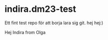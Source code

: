 # indira.dm23-test
 Ett fint test repo för att borja lara sig git. 
hej hej:)


Hej Indira from Olga